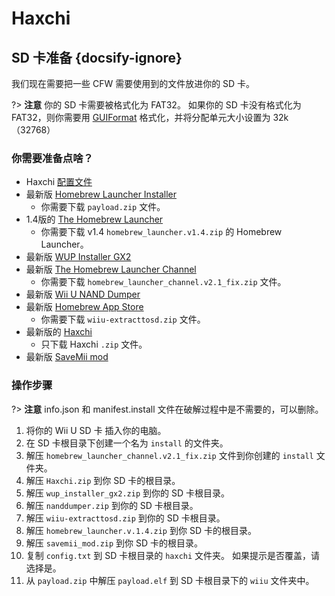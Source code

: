 # Haxchi

## SD 卡准备 {docsify-ignore}

我们现在需要把一些 CFW 需要使用到的文件放进你的 SD 卡。

?> **注意** 你的 SD 卡需要被格式化为 FAT32。 如果你的 SD 卡没有格式化为 FAT32，则你需要用 [GUIFormat](http://www.ridgecrop.demon.co.uk/index.htm?guiformat.htm) 格式化，并将分配单元大小设置为 32k（32768）

### 你需要准备点啥？

- Haxchi <a href="docs/files/config.txt" download>配置文件</a>
- 最新版 [Homebrew Launcher Installer](https://github.com/wiiu-env/homebrew_launcher_installer/releases/latest)
  - 你需要下载 `payload.zip` 文件。
- 1.4版的 [The Homebrew Launcher](https://github.com/dimok789/homebrew_launcher/releases/tag/1.4)
  - 你需要下载 v1.4 `homebrew_launcher.v1.4.zip` 的 Homebrew Launcher。
- 最新版 [WUP Installer GX2](http://wiiubru.com/appstore/zips/wup_installer_gx2.zip)
- 最新版 [The Homebrew Launcher Channel](https://github.com/GaryOderNichts/homebrew_launcher/releases/tag/v2.1_fix)
  - 你需要下载 `homebrew_launcher_channel.v2.1_fix.zip` 文件。
- 最新版 [Wii U NAND Dumper](https://github.com/koolkdev/wiiu-nanddumper/releases/latest)
- 最新版 [Homebrew App Store](https://github.com/vgmoose/hbas/releases/latest)
  - 你需要下载 `wiiu-extracttosd.zip` 文件。
- 最新版的 [Haxchi](https://github.com/FIX94/haxchi/releases/latest)
  - 只下载 Haxchi `.zip` 文件。
- 最新版 <a href="docs/files/savemii_mod.zip" download>SaveMii mod</a>

### 操作步骤

?> **注意** info.json 和 manifest.install 文件在破解过程中是不需要的，可以删除。

1. 将你的 Wii U SD 卡 插入你的电脑。
1. 在 SD 卡根目录下创建一个名为 `install` 的文件夹。
1. 解压 `homebrew_launcher_channel.v2.1_fix.zip` 文件到你创建的 `install` 文件夹。
1. 解压 `Haxchi.zip` 到你 SD 卡的根目录。
1. 解压 `wup_installer_gx2.zip` 到你的 SD 卡根目录。
1. 解压 `nanddumper.zip` 到你的 SD 卡根目录。
1. 解压 `wiiu-extracttosd.zip` 到你的 SD 卡根目录。
1. 解压 `homebrew_launcher.v.1.4.zip` 到你 SD 卡的根目录。
1. 解压 `savemii_mod.zip` 到你 SD 卡的根目录。
1. 复制 `config.txt` 到 SD 卡根目录的 `haxchi` 文件夹。 如果提示是否覆盖，请选择是。
1. 从 `payload.zip` 中解压 `payload.elf` 到 SD 卡根目录下的 `wiiu` 文件夹中。